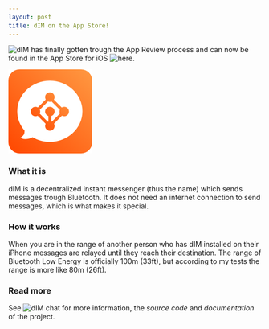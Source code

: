 ```yaml
---
layout: post
title: dIM on the App Store! 
---
```


![dIM](https://dimchat.org) has finally gotten trough the App Review process
and can now be found in the App Store for iOS ![here](https://apps.apple.com/dk/app/dim-chat/id1583606879).

![dIM Icon](/dim/icon.png "dIM icon")

### What it is
dIM is a decentralized instant messenger (thus the name) which sends messages
trough Bluetooth. It does not need an internet connection to send messages,
which is what makes it special. 

### How it works
When you are in the range of another person who has dIM installed on their
iPhone messages are relayed until they reach their destination. The range of
Bluetooth Low Energy is officially 100m (33ft), but according to my tests the
range is more like 80m (26ft).

### Read more
See ![dIM chat](https://dimchat.org) for more information, the *source code*
and *documentation* of the project. 

